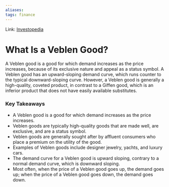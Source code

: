 ```yaml
---
aliases:
tags: finance
---
```

Link: [Investopedia](https://www.investopedia.com/terms/v/veblen-good.asp)

# What Is a Veblen Good?
A Veblen good is a good for which demand increases as the price increases, because of its exclusive nature and appeal as a status symbol. A Veblen good has an upward-sloping demand curve, which runs counter to the typical downward-sloping curve. However, a Veblen good is generally a high-quality, coveted product, in contrast to a Giffen good, which is an inferior product that does not have easily available substitutes.

### Key Takeaways
-   A Veblen good is a good for which demand increases as the price increases.
-   Veblen goods are typically high-quality goods that are made well, are exclusive, and are a status symbol.
-   Veblen goods are generally sought after by affluent consumers who place a premium on the utility of the good.
-   Examples of Veblen goods include designer jewelry, yachts, and luxury cars.
-   The demand curve for a Veblen good is upward sloping, contrary to a normal demand curve, which is downward sloping.
-   Most often, when the price of a Veblen good goes up, the demand goes up; when the price of a Veblen good goes down, the demand goes down.